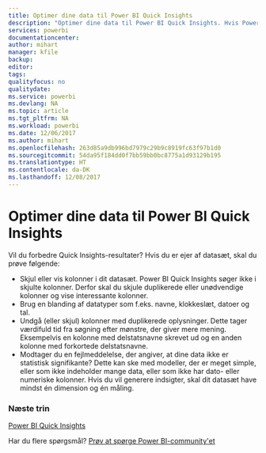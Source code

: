 ```yaml
---
title: Optimer dine data til Power BI Quick Insights
description: "Optimer dine data til Power BI Quick Insights. Hvis Power BI ikke kan finde indsigter i dine data, kan du benytte følgende tiltag"
services: powerbi
documentationcenter: 
author: mihart
manager: kfile
backup: 
editor: 
tags: 
qualityfocus: no
qualitydate: 
ms.service: powerbi
ms.devlang: NA
ms.topic: article
ms.tgt_pltfrm: NA
ms.workload: powerbi
ms.date: 12/06/2017
ms.author: mihart
ms.openlocfilehash: 263d85a9db996bd7979c29b9c8919fc63f97b1d0
ms.sourcegitcommit: 54da95f184dd0f7bb59bb0bc8775a1d93129b195
ms.translationtype: HT
ms.contentlocale: da-DK
ms.lasthandoff: 12/08/2017
---
```

# <a name="optimize-your-data-for-power-bi-quick-insights"></a>Optimer dine data til Power BI Quick Insights
Vil du forbedre Quick Insights-resultater?  Hvis du er ejer af datasæt, skal du prøve følgende:

* Skjul eller vis kolonner i dit datasæt. Power BI Quick Insights søger ikke i skjulte kolonner.  Derfor skal du skjule duplikerede eller unødvendige kolonner og vise interessante kolonner.
* Brug en blanding af datatyper som f.eks. navne, klokkeslæt, datoer og tal.
* Undgå (eller skjul) kolonner med duplikerede oplysninger.  Dette tager værdifuld tid fra søgning efter mønstre, der giver mere mening.  Eksempelvis en kolonne med delstatsnavne skrevet ud og en anden kolonne med forkortede delstatsnavne.
* Modtager du en fejlmeddelelse, der angiver, at dine data ikke er statistisk signifikante?  Dette kan ske med modeller, der er meget simple, eller som ikke indeholder mange data, eller som ikke har dato- eller numeriske kolonner. Hvis du vil generere indsigter, skal dit datasæt have mindst én dimension og én måling.

### <a name="next-steps"></a>Næste trin
[Power BI Quick Insights](service-insights.md)

Har du flere spørgsmål? [Prøv at spørge Power BI-community'et](http://community.powerbi.com/)

